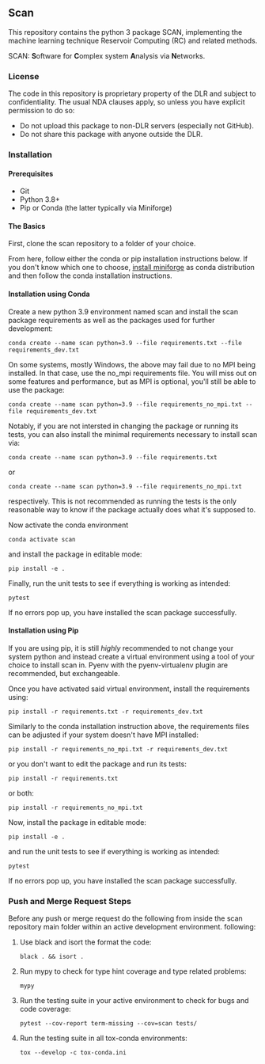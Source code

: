 ## Scan 

This repository contains the python 3 package SCAN, implementing the machine 
learning technique Reservoir Computing (RC) and related methods.

SCAN: **S**oftware for **C**omplex system **A**nalysis via **N**etworks.

### License
The code in this repository is proprietary property of the DLR and subject to confidentiality.
The usual NDA clauses apply, so unless you have explicit permission to do so:
* Do not upload this package to non-DLR servers (especially not GitHub).
* Do not share this package with anyone outside the DLR.

### Installation
#### Prerequisites
* Git
* Python 3.8+
* Pip or Conda (the latter typically via Miniforge)

#### The Basics

First, clone the scan repository to a folder of your choice. 

From here, follow either the conda or pip installation instructions below. If you don't know which one to choose, 
[install miniforge](https://github.com/conda-forge/miniforge) as conda distribution and then follow the conda 
installation instructions.

#### Installation using Conda
Create a new python 3.9 environment named scan and install the scan package requirements as well as the packages used 
for further development:
```
conda create --name scan python=3.9 --file requirements.txt --file requirements_dev.txt
```
On some systems, mostly Windows, the above may fail due to no MPI being installed. In that case, use the no_mpi 
requirements file. You will miss out on some features and performance, but as MPI is optional, you'll still be able to 
use the package:
```
conda create --name scan python=3.9 --file requirements_no_mpi.txt --file requirements_dev.txt
```
Notably, if you are not intersted in changing the package or running its tests, you can also install the minimal 
requirements necessary to install scan via:
```
conda create --name scan python=3.9 --file requirements.txt
```
or 
```
conda create --name scan python=3.9 --file requirements_no_mpi.txt
```
respectively. This is not recommended as running the tests is the only reasonable way to know if the package actually 
does what it's supposed to.

Now activate the conda environment
```
conda activate scan
```
and install the package in editable mode:
```
pip install -e .
```

Finally, run the unit tests to see if everything is working as intended:
```
pytest
```
If no errors pop up, you have installed the scan package successfully. 

#### Installation using Pip
If you are using pip, it is still _highly_ recommended to not change your system python and instead create a virtual 
environment using a tool of your choice to install scan in. Pyenv with the pyenv-virtualenv plugin are recommended, but exchangeable.  

Once you have activated said virtual environment, install the requirements using:
```
pip install -r requirements.txt -r requirements_dev.txt
```
Similarly to the conda installation instruction above, the requirements files can be adjusted if your system doesn't have MPI installed:
```
pip install -r requirements_no_mpi.txt -r requirements_dev.txt
```
or you don't want to edit the package and run its tests:
```
pip install -r requirements.txt
```
or both:
```
pip install -r requirements_no_mpi.txt
```

Now, install the package in editable mode:
```
pip install -e .
```
and run the unit tests to see if everything is working as intended:
```
pytest
```
If no errors pop up, you have installed the scan package successfully. 


### Push and Merge Request Steps

Before any push or merge request do the following from inside the scan repository main folder within an active 
development environment.
following:  
1. Use black and isort the format the code:
    ```
    black . && isort .
    ```
2. Run mypy to check for type hint coverage and type related problems:
    ```
    mypy
    ```
3. Run the testing suite in your active environment to check for bugs and code coverage:
    ```
    pytest --cov-report term-missing --cov=scan tests/
    ```
4. Run the testing suite in all tox-conda environments:
    ```
    tox --develop -c tox-conda.ini
    ```